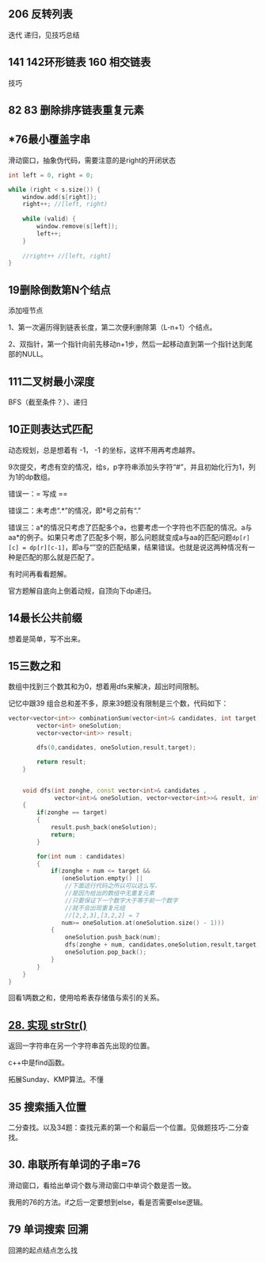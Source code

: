 ## 206 反转列表

迭代 递归，见技巧总结

## 141 142环形链表 160 相交链表

技巧

## 82 83 删除排序链表重复元素



## *76最小覆盖字串

滑动窗口，抽象伪代码，需要注意的是right的开闭状态

```c++
int left = 0, right = 0;

while (right < s.size()) {
    window.add(s[right]);
    right++; //[left, right)
    
    while (valid) {
        window.remove(s[left]);
        left++;
    }
    
    //right++ //[left, right]
}
```



## 19删除倒数第N个结点

添加哑节点

1、第一次遍历得到链表长度，第二次便利删除第（L-n+1）个结点。

2、双指针，第一个指针向前先移动n+1步，然后一起移动直到第一个指针达到尾部的NULL。

## 111二叉树最小深度

BFS（截至条件？）、递归

## 10正则表达式匹配

动态规划，总是想着有 -1， -1 的坐标，这样不用再考虑越界。

9次提交，考虑有空的情况，给s，p字符串添加头字符“#”，并且初始化行为1，列为1的dp数组。

错误一：= 写成 ==

错误二：未考虑“.\*”的情况，即\*号之前有“.”

错误三：a\*的情况只考虑了匹配多个a，也要考虑一个字符也不匹配的情况。a与aa*的例子。如果只考虑了匹配多个啊，那么问题就变成a与aa的匹配问题`dp[r][c] = dp[r][c-1]`，即a与“”空的匹配结果，结果错误。也就是说这两种情况有一种是匹配的那么就是匹配了。



有时间再看看题解。

官方题解自底向上倒着动规，自顶向下dp递归。

## 14最长公共前缀

想着是简单，写不出来。

## 15三数之和

数组中找到三个数其和为0，想着用dfs来解决，超出时间限制。

记忆中跟39 组合总和差不多，原来39题没有限制是三个数，代码如下：

```c++
vector<vector<int>> combinationSum(vector<int>& candidates, int target) {     
		vector<int> oneSolution;
        vector<vector<int>> result;

        dfs(0,candidates, oneSolution,result,target);

        return result;
    }


    void dfs(int zonghe, const vector<int>& candidates , 
             vector<int>& oneSolution, vector<vector<int>>& result, int target)
    {
        if(zonghe == target)
        {
            result.push_back(oneSolution);
            return;
        }

        for(int num : candidates)
        {
            if(zonghe + num <= target && 
               (oneSolution.empty() || 
                //下面这行代码之所以可以这么写，
                //是因为给出的数组中无重复元素
                //只要保证下一个数字大于等于前一个数字
                //就不会出现重复元组
                //[2,2,3],[3,2,2] = 7
               num>= oneSolution.at(oneSolution.size() - 1)))
            {
                oneSolution.push_back(num);
                dfs(zonghe + num, candidates,oneSolution,result,target);
                oneSolution.pop_back();
            }
        }
    }
}
```

回看1两数之和，使用哈希表存储值与索引的关系。

## [28. 实现 strStr()](https://leetcode-cn.com/problems/implement-strstr/)

返回一字符串在另一个字符串首先出现的位置。

c++中是find函数。

拓展Sunday、KMP算法。不懂

## 35 搜索插入位置

二分查找。以及34题：查找元素的第一个和最后一个位置。见做题技巧-二分查找。

## 30. 串联所有单词的子串=76

滑动窗口，看给出单词个数与滑动窗口中单词个数是否一致。

我用的76的方法。if之后一定要想到else，看是否需要else逻辑。

## 79 单词搜索 回溯

回溯的起点结点怎么找